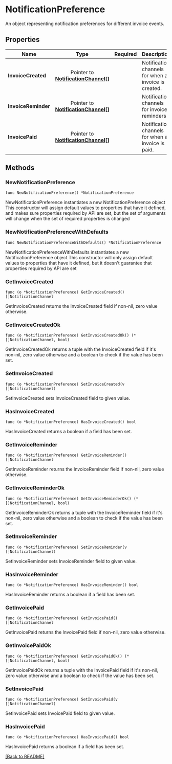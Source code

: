 # NotificationPreference
An object representing notification preferences for different invoice events.

## Properties
| Name | Type | Required | Description | Examples |
|------------|:-------------:|:-------------:|-------------|:-------------:|
| **InvoiceCreated** | Pointer to [**NotificationChannel[]**](NotificationChannel.md) |  | Notification channels for when an invoice is created. |  |
| **InvoiceReminder** | Pointer to [**NotificationChannel[]**](NotificationChannel.md) |  | Notification channels for invoice reminders. |  |
| **InvoicePaid** | Pointer to [**NotificationChannel[]**](NotificationChannel.md) |  | Notification channels for when an invoice is paid. |  |

## Methods

### NewNotificationPreference

`func NewNotificationPreference() *NotificationPreference`

NewNotificationPreference instantiates a new NotificationPreference object
This constructor will assign default values to properties that have it defined,
and makes sure properties required by API are set, but the set of arguments
will change when the set of required properties is changed

### NewNotificationPreferenceWithDefaults

`func NewNotificationPreferenceWithDefaults() *NotificationPreference`

NewNotificationPreferenceWithDefaults instantiates a new NotificationPreference object
This constructor will only assign default values to properties that have it defined,
but it doesn't guarantee that properties required by API are set

### GetInvoiceCreated

`func (o *NotificationPreference) GetInvoiceCreated() []NotificationChannel`

GetInvoiceCreated returns the InvoiceCreated field if non-nil, zero value otherwise.

### GetInvoiceCreatedOk

`func (o *NotificationPreference) GetInvoiceCreatedOk() (*[]NotificationChannel, bool)`

GetInvoiceCreatedOk returns a tuple with the InvoiceCreated field if it's non-nil, zero value otherwise
and a boolean to check if the value has been set.

### SetInvoiceCreated

`func (o *NotificationPreference) SetInvoiceCreated(v []NotificationChannel)`

SetInvoiceCreated sets InvoiceCreated field to given value.

### HasInvoiceCreated

`func (o *NotificationPreference) HasInvoiceCreated() bool`

HasInvoiceCreated returns a boolean if a field has been set.

### GetInvoiceReminder

`func (o *NotificationPreference) GetInvoiceReminder() []NotificationChannel`

GetInvoiceReminder returns the InvoiceReminder field if non-nil, zero value otherwise.

### GetInvoiceReminderOk

`func (o *NotificationPreference) GetInvoiceReminderOk() (*[]NotificationChannel, bool)`

GetInvoiceReminderOk returns a tuple with the InvoiceReminder field if it's non-nil, zero value otherwise
and a boolean to check if the value has been set.

### SetInvoiceReminder

`func (o *NotificationPreference) SetInvoiceReminder(v []NotificationChannel)`

SetInvoiceReminder sets InvoiceReminder field to given value.

### HasInvoiceReminder

`func (o *NotificationPreference) HasInvoiceReminder() bool`

HasInvoiceReminder returns a boolean if a field has been set.

### GetInvoicePaid

`func (o *NotificationPreference) GetInvoicePaid() []NotificationChannel`

GetInvoicePaid returns the InvoicePaid field if non-nil, zero value otherwise.

### GetInvoicePaidOk

`func (o *NotificationPreference) GetInvoicePaidOk() (*[]NotificationChannel, bool)`

GetInvoicePaidOk returns a tuple with the InvoicePaid field if it's non-nil, zero value otherwise
and a boolean to check if the value has been set.

### SetInvoicePaid

`func (o *NotificationPreference) SetInvoicePaid(v []NotificationChannel)`

SetInvoicePaid sets InvoicePaid field to given value.

### HasInvoicePaid

`func (o *NotificationPreference) HasInvoicePaid() bool`

HasInvoicePaid returns a boolean if a field has been set.


[[Back to README]](../../README.md)



